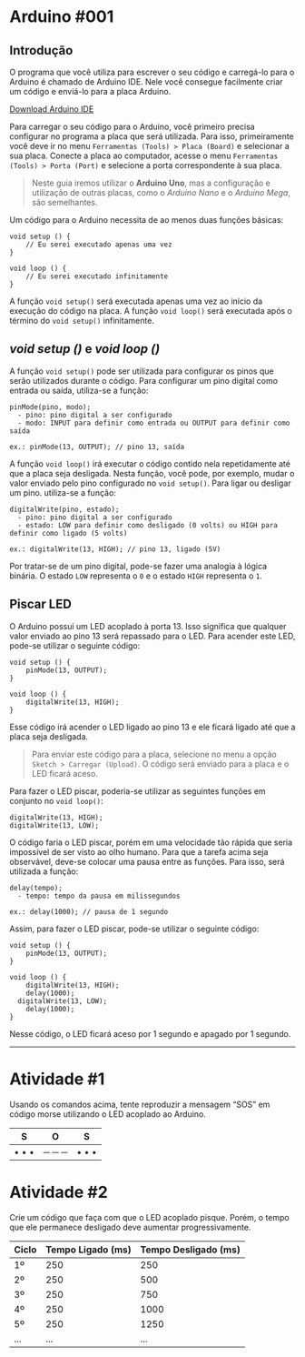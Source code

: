 # Arduino #001

## Introdução

O programa que você utiliza para escrever o seu código e carregá-lo para o Arduino é chamado de Arduino IDE. Nele você consegue facilmente criar um código e enviá-lo para a placa Arduino.

[Download Arduino IDE](https://www.arduino.cc/en/Main/Software#download)

Para carregar o seu código para o Arduino, você primeiro precisa configurar no programa a placa que será utilizada. Para isso, primeiramente você deve ir no menu ``Ferramentas (Tools) > Placa (Board)`` e selecionar a sua placa. Conecte a placa ao computador, acesse o menu ``Ferramentas (Tools) > Porta (Port)`` e selecione a porta correspondente à sua placa.

> Neste guia iremos utilizar o **Arduino Uno**, mas a configuração e utilização de outras placas, como o _Arduino Nano_ e o _Arduino Mega_, são semelhantes.

Um código para o Arduino necessita de ao menos duas funções básicas:

```arduino
void setup () {
	// Eu serei executado apenas uma vez
}

void loop () {
	// Eu serei executado infinitamente
}
```

A função ``void setup()`` será executada apenas uma vez ao início da execução do código na placa. A função ``void loop()`` será executada após o término do ``void setup()`` infinitamente.

## _void setup ()_ e _void loop ()_

A função ``void setup()`` pode ser utilizada para configurar os pinos que serão utilizados durante o código. Para configurar um pino digital como entrada ou saída, utiliza-se a função:

```arduino
pinMode(pino, modo);
  - pino: pino digital a ser configurado
  - modo: INPUT para definir como entrada ou OUTPUT para definir como saída

ex.: pinMode(13, OUTPUT); // pino 13, saída
```

A função ``void loop()`` irá executar o código contido nela repetidamente até que a placa seja desligada. Nesta função, você pode, por exemplo, mudar o valor enviado pelo pino configurado no ``void setup()``. Para ligar ou desligar um pino. utiliza-se a função:

```arduino
digitalWrite(pino, estado);
  - pino: pino digital a ser configurado
  - estado: LOW para definir como desligado (0 volts) ou HIGH para definir como ligado (5 volts)

ex.: digitalWrite(13, HIGH); // pino 13, ligado (5V)
```

Por tratar-se de um pino digital, pode-se fazer uma analogia à lógica binária. O estado ``LOW`` representa o ``0`` e o estado ``HIGH`` representa o ``1``.

## Piscar LED

O Arduino possui um LED acoplado à porta 13. Isso significa que qualquer valor enviado ao pino 13 será repassado para o LED. Para acender este LED, pode-se utilizar o seguinte código:

```arduino
void setup () {
	pinMode(13, OUTPUT);
}

void loop () {
	digitalWrite(13, HIGH);
}
```

Esse código irá acender o LED ligado ao pino 13 e ele ficará ligado até que a placa seja desligada.

> Para enviar este código para a placa, selecione no menu a opção ``Sketch > Carregar (Upload)``. O código será enviado para a placa e o LED ficará aceso.

Para fazer o LED piscar, poderia-se utilizar as seguintes funções em conjunto no ``void loop()``:

```arduino
digitalWrite(13, HIGH);
digitalWrite(13, LOW);
```

O código faria o LED piscar, porém em uma velocidade tão rápida que seria impossível de ser visto ao olho humano. Para que a tarefa acima seja observável, deve-se colocar uma pausa entre as funções. Para isso, será utilizada a função:

```arduino
delay(tempo);
  - tempo: tempo da pausa em milissegundos

ex.: delay(1000); // pausa de 1 segundo
```

Assim, para fazer o LED piscar, pode-se utilizar o seguinte código:

```arduino
void setup () {
	pinMode(13, OUTPUT);
}

void loop () {
	digitalWrite(13, HIGH);
	delay(1000);
  digitalWrite(13, LOW);
	delay(1000);
}
```

Nesse código, o LED ficará aceso por 1 segundo e apagado por 1 segundo.

---

# Atividade #1

Usando os comandos acima, tente reproduzir a mensagem “SOS” em código morse utilizando o LED acoplado ao Arduino.

|S|O|S|
|---|---|---|
|• • •|─ ─ ─|• • •|

# Atividade #2

Crie um código que faça com que o LED acoplado pisque. Porém, o tempo que ele permanece desligado deve aumentar progressivamente.

|Ciclo|Tempo Ligado (ms)|Tempo Desligado (ms)|
|---|---|---|
|1º|250|250|
|2º|250|500|
|3º|250|750|
|4º|250|1000|
|5º|250|1250|
|...|...|...|
